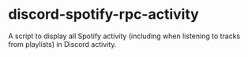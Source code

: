 # discord-spotify-rpc-activity
A script to display all Spotify activity (including when listening to tracks from playlists) in Discord activity.
